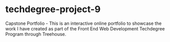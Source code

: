 # techdegree-project-9
 Capstone Portfolio - This is an interactive online portfolio to showcase the work I have created as part of the Front End Web Development Techdegree Program through Treehouse. 
